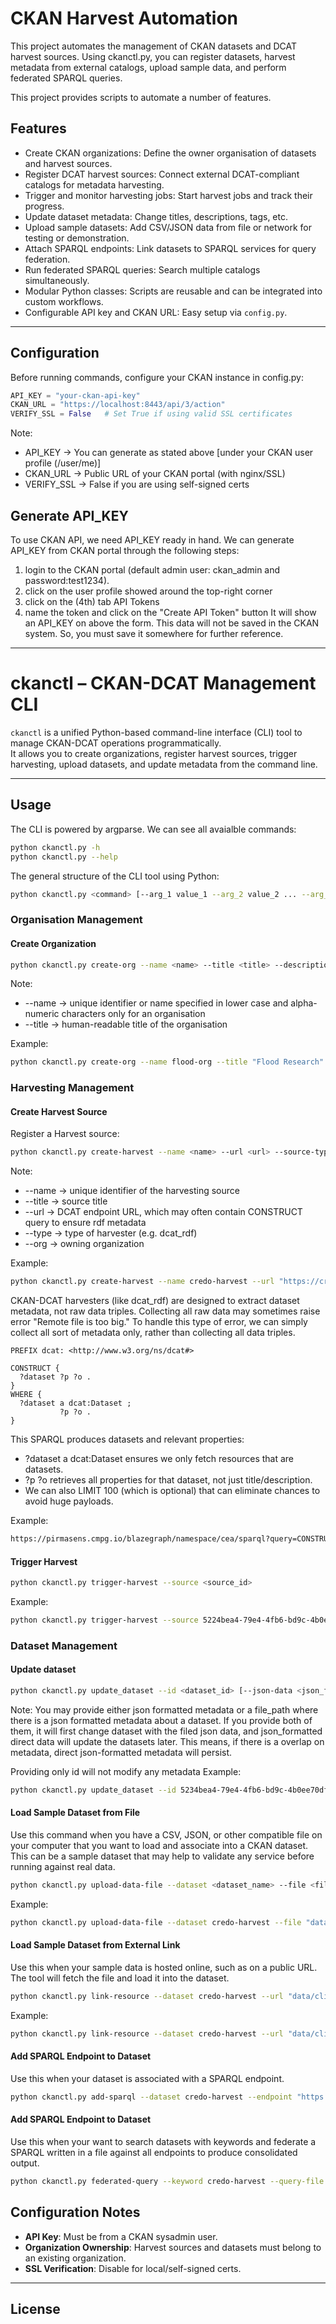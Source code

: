 
# CKAN Harvest Automation

This project automates the management of CKAN datasets and DCAT harvest sources. Using ckanctl.py, you can register datasets, harvest metadata from external catalogs, upload sample data, and perform federated SPARQL queries.

This project provides scripts to automate a number of features.

## Features
- Create CKAN organizations: Define the owner organisation of datasets and harvest sources.
- Register DCAT harvest sources: Connect external DCAT-compliant catalogs for metadata harvesting.
- Trigger and monitor harvesting jobs: Start harvest jobs and track their progress.
- Update dataset metadata: Change titles, descriptions, tags, etc.
- Upload sample datasets: Add CSV/JSON data from file or network for testing or demonstration.
- Attach SPARQL endpoints: Link datasets to SPARQL services for query federation.
- Run federated SPARQL queries: Search multiple catalogs simultaneously.
- Modular Python classes: Scripts are reusable and can be integrated into custom workflows.
- Configurable API key and CKAN URL: Easy setup via `config.py`.

---

## Configuration
Before running commands, configure your CKAN instance in config.py:
```python
API_KEY = "your-ckan-api-key"
CKAN_URL = "https://localhost:8443/api/3/action"
VERIFY_SSL = False   # Set True if using valid SSL certificates
```
Note:
- API_KEY → You can generate as stated above [under your CKAN user profile (/user/me)]
- CKAN_URL → Public URL of your CKAN portal (with nginx/SSL)
- VERIFY_SSL → False if you are using self-signed certs


## Generate API_KEY
To use CKAN API, we need API_KEY ready in hand. We can generate API_KEY from CKAN portal through the following steps:

1. login to the CKAN portal (default admin user: ckan_admin and password:test1234). 
2. click on the user profile showed around the top-right corner
3. click on the (4th) tab API Tokens
4. name the token and click on the "Create API Token" button
It will show an API_KEY on above the form. This data will not be saved in the CKAN system. So, you must save it somewhere for further reference.

---

# ckanctl – CKAN-DCAT Management CLI

`ckanctl` is a unified Python-based command-line interface (CLI) tool to manage CKAN-DCAT operations programmatically.  
It allows you to create organizations, register harvest sources, trigger harvesting, upload datasets, and update metadata from the command line.

---

## Usage
The CLI is powered by argparse. We can see all avaialble commands:
```bash
python ckanctl.py -h
python ckanctl.py --help
```

The general structure of the CLI tool using Python:

```bash
python ckanctl.py <command> [--arg_1 value_1 --arg_2 value_2 ... --arg_n value_n]
```

### Organisation Management

#### Create Organization
```bash
python ckanctl.py create-org --name <name> --title <title> --description <description>
```
Note:
- --name → unique identifier or name specified in lower case and alpha-numeric characters only for an organisation
- --title → human-readable title of the organisation

Example:
```bash
python ckanctl.py create-org --name flood-org --title "Flood Research" --description "Organization for flood-related datasets"
```

### Harvesting Management

#### Create Harvest Source
Register a Harvest source:
```bash
python ckanctl.py create-harvest --name <name> --url <url> --source-type <source-type> --owner-org <organization> [--title <title> --frequency <frequency> --notes <notes>]
```
Note:
- --name → unique identifier of the harvesting source
- --title → source title
- --url → DCAT endpoint URL, which may often contain CONSTRUCT query to ensure rdf metadata
- --type → type of harvester (e.g. dcat_rdf)
- --org → owning organization

Example:

```bash
python ckanctl.py create-harvest --name credo-harvest --url "https://credo.theworldavatar.io/power/blazegraph/ui/namespace/kb/sparql?query=CONSTRUCT%20%7B%3Fs%20%3Fp%20%3Fo%7D%20WHERE%20%7B%3Fs%20%3Fp%20%3Fo%7D&format=" --source-type dcat_rdf --owner-org flood-org
```
CKAN-DCAT harvesters (like dcat_rdf) are designed to extract dataset metadata, not raw data triples. Collecting all raw data may sometimes raise error "Remote file is too big."
To handle this type of error, we can simply collect all sort of metadata only, rather than collecting all data triples.

```SPARQL
PREFIX dcat: <http://www.w3.org/ns/dcat#>

CONSTRUCT {
  ?dataset ?p ?o .
}
WHERE {
  ?dataset a dcat:Dataset ;
           ?p ?o .
}
```
This SPARQL produces datasets and relevant properties: 
- ?dataset a dcat:Dataset ensures we only fetch resources that are datasets.
- ?p ?o retrieves all properties for that dataset, not just title/description.
- We can also LIMIT 100 (which is optional) that can eliminate chances to avoid huge payloads.

Example:

```bash
https://pirmasens.cmpg.io/blazegraph/namespace/cea/sparql?query=CONSTRUCT%20%7B%3Fdataset%20%3Fp%20%3Fo%7D%20WHERE%20%7B%3Fdataset%20a%20%3Chttp%3A%2F%2Fwww.w3.org%2Fns%2Fdcat%23Dataset%3E%20%3B%20%3Fp%20%3Fo%20.%7D&format=text/turtle
```
#### Trigger Harvest

```bash
python ckanctl.py trigger-harvest --source <source_id>
```

Example:
```bash
python ckanctl.py trigger-harvest --source 5224bea4-79e4-4fb6-bd9c-4b0ee70dfdad
```

### Dataset Management

#### Update dataset

```bash
python ckanctl.py update_dataset --id <dataset_id> [--json-data <json_formated_data> --json-file <file_path>]
```
Note: You may provide either json formatted metadata or a file_path where there is a json formatted metadata about a dataset. If you provide both of them, it will first change dataset with the filed json data, and json_formatted direct data will update the datasets later. This means, if there is a overlap on metadata, direct json-formatted metadata will persist.

Providing only id will not modify any metadata
Example:
```bash
python ckanctl.py update_dataset --id 5234bea4-79e4-4fb6-bd9c-4b0ee70dfdad
```

#### Load Sample Dataset from File
Use this command when you have a CSV, JSON, or other compatible file on your computer that you want to load and associate into a CKAN dataset. This can be a sample dataset that may help to validate any service before running against real data.

```bash
python ckanctl.py upload-data-file --dataset <dataset_name> --file <file_path>
```

Example:
```bash
python ckanctl.py upload-data-file --dataset credo-harvest --file "data/climate_data.csv"
```

#### Load Sample Dataset from External Link
Use this when your sample data is hosted online, such as on a public URL. The tool will fetch the file and load it into the dataset.
```bash
python ckanctl.py link-resource --dataset credo-harvest --url "data/climate_data.csv" --format "csv"
```
Example:
```bash
python ckanctl.py link-resource --dataset credo-harvest --url "data/climate_data.csv"
```

#### Add SPARQL Endpoint to Dataset
Use this when your dataset is associated with a SPARQL endpoint. 
```bash
python ckanctl.py add-sparql --dataset credo-harvest --endpoint "https://kaiserslautern.cmpg.io/blazegraph/namespace/cea/sparql"
```

#### Add SPARQL Endpoint to Dataset
Use this when your want to search datasets with keywords and federate a SPARQL written in a file against all endpoints to produce consolidated output. 
```bash
python ckanctl.py federated-query --keyword credo-harvest --query-file "query/sparql.txt"
```



## Configuration Notes

- **API Key**: Must be from a CKAN sysadmin user.
- **Organization Ownership**: Harvest sources and datasets must belong to an existing organization.
- **SSL Verification**: Disable for local/self-signed certs.

---

## License

